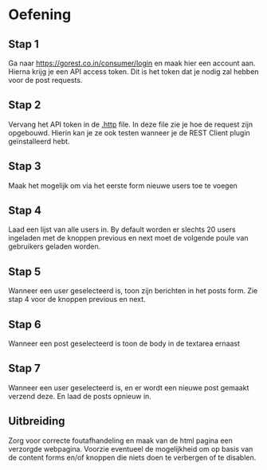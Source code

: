 # Oefening

## Stap 1
Ga naar https://gorest.co.in/consumer/login en maak hier een account aan. 
Hierna krijg je een API access token. Dit is het token dat je nodig zal hebben voor de post requests. 

## Stap 2
Vervang het API token in de [.http](.http) file. In deze file zie je hoe de request zijn opgebouwd. Hierin kan je ze ook testen wanneer je de REST Client plugin geïnstalleerd hebt.

## Stap 3
Maak het mogelijk om via het eerste form nieuwe users toe te voegen

## Stap 4
Laad een lijst van alle users in. By default worden er slechts 20 users ingeladen met de knoppen previous en next moet de volgende poule van gebruikers geladen worden.

## Stap 5
Wanneer een user geselecteerd is, toon zijn berichten in het posts form. Zie stap 4 voor de knoppen previous en next.

## Stap 6
Wanneer een post geselecteerd is toon de body in de textarea ernaast

## Stap 7
Wanneer een user geselecteerd is, en er wordt een nieuwe post gemaakt verzend deze. En laad de posts opnieuw in.

## Uitbreiding
Zorg voor correcte foutafhandeling en maak van de html pagina een verzorgde webpagina. Voorzie eventueel de mogelijkheid om op basis van de content forms en/of knoppen die niets doen te verbergen of te disablen. 